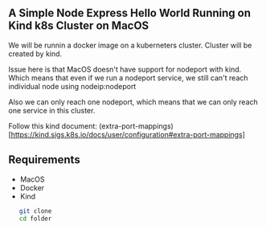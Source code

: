 ## A Simple Node Express Hello World Running on Kind k8s Cluster on MacOS
We will be runnin a docker image on a kuberneters cluster.
Cluster will be created by kind.

Issue here is that MacOS doesn't have support for nodeport with kind.
Which means that even if we run a nodeport service, we still can't reach
individual node using nodeip:nodeport

Also we can only reach one nodeport, which means that we can only reach one 
service in this cluster.

Follow this kind document: (extra-port-mappings) [https://kind.sigs.k8s.io/docs/user/configuration#extra-port-mappings]


## Requirements
* MacOS
* Docker
* Kind

```bash
   git clone
   cd folder
```




